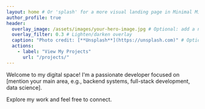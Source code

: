 ```yaml
---
layout: home # Or 'splash' for a more visual landing page in Minimal Mistakes
author_profile: true
header:
  overlay_image: /assets/images/your-hero-image.jpg # Optional: add a nice background image
  overlay_filter: 0.3 # Lighten/darken overlay
  caption: "Photo credit: [**Unsplash**](https://unsplash.com)" # Optional
  actions:
    - label: "View My Projects"
      url: "/projects/"
---
```


Welcome to my digital space! I'm a passionate developer focused on [mention your main area, e.g., backend systems, full-stack development, data science].

Explore my work and feel free to connect.
